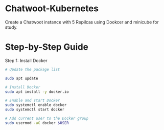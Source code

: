 # Chatwoot-Kubernetes
Create a Chatwoot instance with 5 Repilcas using Dookcer and minicube for study.

# Step-by-Step Guide

Step 1: Install Docker
```bash
# Update the package list

sudo apt update

# Install Docker
sudo apt install -y docker.io

# Enable and start Docker
sudo systemctl enable docker
sudo systemctl start docker

# Add current user to the Docker group
sudo usermod -aG docker $USER

